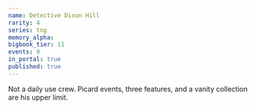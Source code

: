 ```yaml
---
name: Detective Dixon Hill
rarity: 4
series: tng
memory_alpha:
bigbook_tier: 11
events: 9
in_portal: true
published: true
---
```


Not a daily use crew. Picard events, three features, and a vanity collection are his upper limit.
